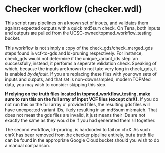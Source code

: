 # Checker workflow (checker.wdl)
This script runs pipelines on a known set of inputs, and validates them against expected outputs with a quick md5sum check. On Terra, both inputs and outputs are pulled from the UCSC-owned topmed_workflow_testing bucket.

This workflow is not simply a copy of the check_gds/check_merged_gds steps found in vcf-to-gds and ld-pruning respectively. For instance, check_gds would not determine if the unique_variant_ids step ran successfully, instead, it performs a seperate validation check. Speaking of which, because the inputs are known to not take very long in check_gds, it is enabled *by default.* If you are replacing these files with your own sets of inputs and outputs, and that set is non-downsampled, modern TOPMed data, you may wish to consider skipping this step.

**If relying on the truth files located in topmed_workflow_testing, make sure to run this on the full array of input VCF files (except chrX).** If you do not run this on the full array of provided files, the resulting gds files will have unexpected variant IDs, likely resulting in an md5sum mismatch. That does not mean the gds files are invalid, it just means their IDs are not exactly the same as they would be if you had generated them all together.

The second workflow, ld-pruning, is hardcoded to fail on chrX. As such chrX has been removed from the checker pipeline entirely, but a truth file can be found in the appropriate Google Cloud bucket should you wish to do a manual comparison.